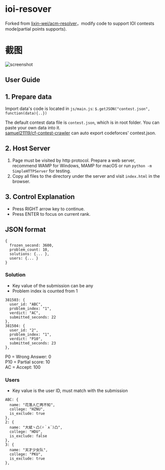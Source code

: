 ioi-resover
==================
Forked from [lixin-wei/acm-resolver](https://github.com/lixin-wei/acm-resolver)，modify code to support IOI contests mode(partial points supports).  


# 截图

![screenshot](screenshots/shot1.gif)

User Guide
------------------------

## 1. Prepare data
Import data's code is located in `js/main.js`: `$.getJSON("contest.json", function(data){..})`  

The default contest data file is `contest.json`, which is in root folder. You can paste your own data into it.  
[samuel21119/cf-contest-crawler](https://github.com/samuel21119/cf-contest-crawler) can auto export codeforces' contest.json.

## 2. Host Server

1. Page must be visited by http protocol. Prepare a web server, recommend WAMP for Windows, MAMP for macOS or run `python -m SimpleHTTPServer` for testing.  
2. Copy all files to the directory under the server and visit `index.html` in the browser.

## 3. Control Explanation

- Press RIGHT arrow key to continue.  
- Press ENTER to focus on current rank.

## JSON format

```
{
  frozen_second: 3600,
  problem_count: 10,
  solutions: {... },
  users: {... }
}
```

### Solution

- Key value of the submission can be any
- Problem index is counted from 1

```
381503: {
  user_id: "ABC",
  problem_index: "1",
  verdict: "AC",
  submitted_seconds: 22
},
381504: {
  user_id: "2",
  problem_index: "1",
  verdict: "P10",
  submitted_seconds: 23
},
```
P0 = Wrong Answer: 0  
P10 = Partial score: 10  
AC = Accept: 100  

### Users

- Key value is the user ID, must match with the submission  

```
ABC: {
  name: "花落人亡两不知",
  college: "HZNU",
  is_exclude: true
},
2: {
  name: "大斌丶凸(♯｀∧´)凸",
  college: "HDU",
  is_exclude: false
},
3: {
  name: "天才少女队",
  college: "PKU",
  is_exclude: true
},
```

